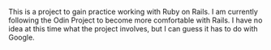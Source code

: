 This is a project to gain practice working with Ruby on Rails.
I am currently following the Odin Project to become more comfortable with Rails.
I have no idea at this time what the project involves, but I can guess it has to do with Google.